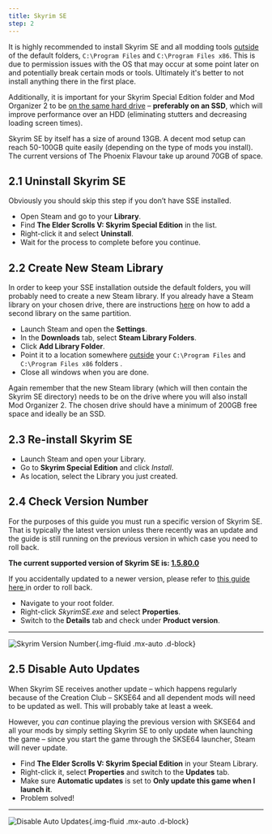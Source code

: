 ```yaml
---
title: Skyrim SE
step: 2
---
```


It is highly recommended to install Skyrim SE and all modding tools <u>outside</u> of the default folders, `C:\Program Files` and `C:\Program Files x86`. This is due to permission issues with the OS that may occur at some point later on and potentially break certain mods or tools. Ultimately it's better to not install anything there in the first place.

Additionally, it is important for your Skyrim Special Edition folder and Mod Organizer 2 to be <u>on the same hard drive</u> – **preferably on an SSD**, which will improve performance over an HDD (eliminating stutters and decreasing loading screen times).
<div class="alert alert-info" role="alert">
<p><i class="fas fa-info-circle"></i> Skyrim SE by itself has a size of around 13GB. A decent mod setup can reach 50-100GB quite easily (depending on the type of mods you install). The current versions of The Phoenix Flavour take up around 70GB of space.</p>
</div>


## 2.1 Uninstall Skyrim SE

Obviously you should skip this step if you don’t have SSE installed.

- Open Steam and go to your **Library**.
- Find **The Elder Scrolls V: Skyrim Special Edition** in the list.
- Right-click it and select **Uninstall**.
- Wait for the process to complete before you continue.


## 2.2 Create New Steam Library

In order to keep your SSE installation outside the default folders, you will probably need to create a new Steam library. If you already have a Steam library on your chosen drive, there are instructions [here](https://steamcommunity.com/discussions/forum/1/135511294066324002/#c135511294068114690) on how to add a second library on the same partition.

- Launch Steam and open the **Settings**.
- In the **Downloads** tab, select **Steam Library Folders**.
- Click **Add Library Folder**.
- Point it to a location somewhere <u>outside</u> your `C:\Program Files` and `C:\Program Files x86` folders .
- Close all windows when you are done.

<div class="alert alert-info" role="alert">
<p><i class="fas fa-info-circle"></i> Again remember that the new Steam library (which will then contain the Skyrim SE directory) needs to be on the drive where you will also install Mod Organizer 2. The chosen drive should have a minimum of 200GB free space and ideally  be an SSD.</p></div>


## 2.3 Re-install Skyrim SE

- Launch Steam and open your Library.
- Go to **Skyrim Special Edition** and click *Install*.
- As location, select the Library you just created.


## 2.4 Check Version Number

For the purposes of this guide you must run a specific version of Skyrim SE. That is typically the latest version unless there recently was an update and the guide is still running on the previous version in which case you need to roll back.

**The current supported version of Skyrim SE is: <u>1.5.80.0</u>**

If you accidentally updated to a newer version, please refer to [this guide here ](https://www.nexusmods.com/skyrimspecialedition/mods/19658)in order to roll back.

- Navigate to your root folder.
- Right-click *SkyrimSE.exe* and select **Properties**.
- Switch to the **Details** tab and check under **Product version**.

---

![Skyrim Version Number](/media/core/step_02/skyrim_version_number.png "Skyrim Version Number"){.img-fluid .mx-auto .d-block}


## 2.5 Disable Auto Updates

When Skyrim SE receives another update – which happens regularly because of the Creation Club – SKSE64 and all dependent mods will need to be updated as well. This will probably take at least a week.

However, you *can* continue playing the previous version with SKSE64 and all your mods by simply setting Skyrim SE to only update when launching the game – since you start the game through the SKSE64 launcher, Steam will never update.

- Find **The Elder Scrolls V: Skyrim Special Edition** in your Steam Library.
- Right-click it, select **Properties** and switch to the **Updates** tab.
- Make sure **Automatic updates** is set to **Only update this game when I launch it**.
- Problem solved!

---

![Disable Auto Updates](/media/core/step_02/disable_auto_updates.png "Disable Auto Updates"){.img-fluid .mx-auto .d-block}
